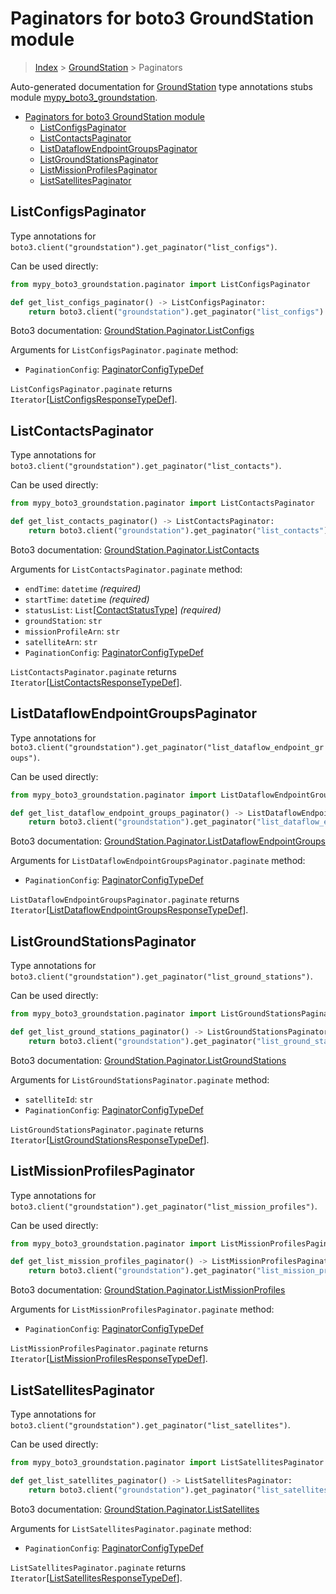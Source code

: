 # Paginators for boto3 GroundStation module

> [Index](..) > [GroundStation](.) > Paginators

Auto-generated documentation for
[GroundStation](https://boto3.amazonaws.com/v1/documentation/api/1.17.78/reference/services/groundstation.html#GroundStation)
type annotations stubs module
[mypy_boto3_groundstation](https://pypi.org/project/mypy-boto3-groundstation/).

- [Paginators for boto3 GroundStation module](#paginators-for-boto3-groundstation-module)
  - [ListConfigsPaginator](#listconfigspaginator)
  - [ListContactsPaginator](#listcontactspaginator)
  - [ListDataflowEndpointGroupsPaginator](#listdataflowendpointgroupspaginator)
  - [ListGroundStationsPaginator](#listgroundstationspaginator)
  - [ListMissionProfilesPaginator](#listmissionprofilespaginator)
  - [ListSatellitesPaginator](#listsatellitespaginator)

## ListConfigsPaginator

Type annotations for
`boto3.client("groundstation").get_paginator("list_configs")`.

Can be used directly:

```python
from mypy_boto3_groundstation.paginator import ListConfigsPaginator

def get_list_configs_paginator() -> ListConfigsPaginator:
    return boto3.client("groundstation").get_paginator("list_configs")
```

Boto3 documentation:
[GroundStation.Paginator.ListConfigs](https://boto3.amazonaws.com/v1/documentation/api/1.17.78/reference/services/groundstation.html#GroundStation.Paginator.ListConfigs)

Arguments for `ListConfigsPaginator.paginate` method:

- `PaginationConfig`:
  [PaginatorConfigTypeDef](./type_defs.md#paginatorconfigtypedef)

`ListConfigsPaginator.paginate` returns
`Iterator`\[[ListConfigsResponseTypeDef](./type_defs.md#listconfigsresponsetypedef)\].

## ListContactsPaginator

Type annotations for
`boto3.client("groundstation").get_paginator("list_contacts")`.

Can be used directly:

```python
from mypy_boto3_groundstation.paginator import ListContactsPaginator

def get_list_contacts_paginator() -> ListContactsPaginator:
    return boto3.client("groundstation").get_paginator("list_contacts")
```

Boto3 documentation:
[GroundStation.Paginator.ListContacts](https://boto3.amazonaws.com/v1/documentation/api/1.17.78/reference/services/groundstation.html#GroundStation.Paginator.ListContacts)

Arguments for `ListContactsPaginator.paginate` method:

- `endTime`: `datetime` *(required)*
- `startTime`: `datetime` *(required)*
- `statusList`: `List`\[[ContactStatusType](./literals.md#contactstatustype)\]
  *(required)*
- `groundStation`: `str`
- `missionProfileArn`: `str`
- `satelliteArn`: `str`
- `PaginationConfig`:
  [PaginatorConfigTypeDef](./type_defs.md#paginatorconfigtypedef)

`ListContactsPaginator.paginate` returns
`Iterator`\[[ListContactsResponseTypeDef](./type_defs.md#listcontactsresponsetypedef)\].

## ListDataflowEndpointGroupsPaginator

Type annotations for
`boto3.client("groundstation").get_paginator("list_dataflow_endpoint_groups")`.

Can be used directly:

```python
from mypy_boto3_groundstation.paginator import ListDataflowEndpointGroupsPaginator

def get_list_dataflow_endpoint_groups_paginator() -> ListDataflowEndpointGroupsPaginator:
    return boto3.client("groundstation").get_paginator("list_dataflow_endpoint_groups")
```

Boto3 documentation:
[GroundStation.Paginator.ListDataflowEndpointGroups](https://boto3.amazonaws.com/v1/documentation/api/1.17.78/reference/services/groundstation.html#GroundStation.Paginator.ListDataflowEndpointGroups)

Arguments for `ListDataflowEndpointGroupsPaginator.paginate` method:

- `PaginationConfig`:
  [PaginatorConfigTypeDef](./type_defs.md#paginatorconfigtypedef)

`ListDataflowEndpointGroupsPaginator.paginate` returns
`Iterator`\[[ListDataflowEndpointGroupsResponseTypeDef](./type_defs.md#listdataflowendpointgroupsresponsetypedef)\].

## ListGroundStationsPaginator

Type annotations for
`boto3.client("groundstation").get_paginator("list_ground_stations")`.

Can be used directly:

```python
from mypy_boto3_groundstation.paginator import ListGroundStationsPaginator

def get_list_ground_stations_paginator() -> ListGroundStationsPaginator:
    return boto3.client("groundstation").get_paginator("list_ground_stations")
```

Boto3 documentation:
[GroundStation.Paginator.ListGroundStations](https://boto3.amazonaws.com/v1/documentation/api/1.17.78/reference/services/groundstation.html#GroundStation.Paginator.ListGroundStations)

Arguments for `ListGroundStationsPaginator.paginate` method:

- `satelliteId`: `str`
- `PaginationConfig`:
  [PaginatorConfigTypeDef](./type_defs.md#paginatorconfigtypedef)

`ListGroundStationsPaginator.paginate` returns
`Iterator`\[[ListGroundStationsResponseTypeDef](./type_defs.md#listgroundstationsresponsetypedef)\].

## ListMissionProfilesPaginator

Type annotations for
`boto3.client("groundstation").get_paginator("list_mission_profiles")`.

Can be used directly:

```python
from mypy_boto3_groundstation.paginator import ListMissionProfilesPaginator

def get_list_mission_profiles_paginator() -> ListMissionProfilesPaginator:
    return boto3.client("groundstation").get_paginator("list_mission_profiles")
```

Boto3 documentation:
[GroundStation.Paginator.ListMissionProfiles](https://boto3.amazonaws.com/v1/documentation/api/1.17.78/reference/services/groundstation.html#GroundStation.Paginator.ListMissionProfiles)

Arguments for `ListMissionProfilesPaginator.paginate` method:

- `PaginationConfig`:
  [PaginatorConfigTypeDef](./type_defs.md#paginatorconfigtypedef)

`ListMissionProfilesPaginator.paginate` returns
`Iterator`\[[ListMissionProfilesResponseTypeDef](./type_defs.md#listmissionprofilesresponsetypedef)\].

## ListSatellitesPaginator

Type annotations for
`boto3.client("groundstation").get_paginator("list_satellites")`.

Can be used directly:

```python
from mypy_boto3_groundstation.paginator import ListSatellitesPaginator

def get_list_satellites_paginator() -> ListSatellitesPaginator:
    return boto3.client("groundstation").get_paginator("list_satellites")
```

Boto3 documentation:
[GroundStation.Paginator.ListSatellites](https://boto3.amazonaws.com/v1/documentation/api/1.17.78/reference/services/groundstation.html#GroundStation.Paginator.ListSatellites)

Arguments for `ListSatellitesPaginator.paginate` method:

- `PaginationConfig`:
  [PaginatorConfigTypeDef](./type_defs.md#paginatorconfigtypedef)

`ListSatellitesPaginator.paginate` returns
`Iterator`\[[ListSatellitesResponseTypeDef](./type_defs.md#listsatellitesresponsetypedef)\].

